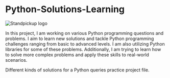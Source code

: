 
# Python-Solutions-Learning

![Standpickup logo](https://github.com/abhaymishra24/Python-Solutions-Learning-/blob/main/pythonimage.png)


In this project, I am working on various Python programming questions and problems. I aim to learn new solutions and tackle Python programming challenges ranging from basic to advanced levels. I am also utilizing Python libraries for some of these problems. Additionally, I am trying to learn how to solve more complex problems and apply these skills to real-world scenarios.
 
















 Different kinds of solutions for a Python queries practice project file.
